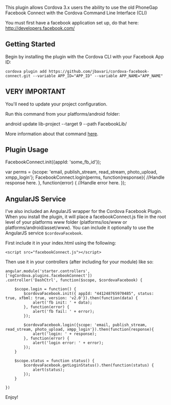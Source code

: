 This plugin allows Cordova 3.x users the ability to use the old PhoneGap Facebook Connect with the Cordova Command Line Interface (CLI)

You must first have a facebook application set up, do that here: http://developers.facebook.com/

## Getting Started

Begin by installing the plugin with the Cordova CLI with your Facebook App ID:

`cordova plugin add https://github.com/jbavari/cordova-facebook-connect.git --variable APP_ID="APP_ID" --variable APP_NAME="APP_NAME"`

## VERY IMPORTANT

You'll need to update your project configuration.

Run this command from your platforms/android folder:

android update lib-project --target 9 --path FacebookLib/

More information about that command [here](http://developer.android.com/tools/projects/projects-cmdline.html).


## Plugin Usage

FacebookConnect.init({appId: 'some_fb_id'});


var perms = {scope: 'email, publish_stream, read_stream, photo_upload, xmpp_login'};
FacebookConnect.login(perms, function(response){
  //Handle response here.
}, function(error) { 
  //Handle error here.
});

## AngularJS Service

I've also included an AngularJS wrapper for the Cordova Facebook Plugin. When you install the plugin, it will place a facebookConnect.js file in the root level of your platforms www folder (platforms/ios/www or platforms/android/asset/www). You can include it optionally to use the AngularJS service `$cordovaFacebook`.

First include it in your index.html using the following:

```
<script src="facebookConnect.js"></script>
```

Then use it in your controllers (after including for your module) like so:

```
angular.module('starter.controllers', ['ngCordova.plugins.facebookConnect'])
.controller('DashCtrl', function($scope, $cordovaFacebook) {

    $scope.login = function() {
    	$cordovaFacebook.init({ appId: "441248765970485", status: true, xfbml: true, version: 'v2.0'}).then(function(data) {
	    	alert('fb init: ' + data);
	    }, function(error) {
	    	alert('fb fail: ' + error);
	    });

	    $cordovaFacebook.login({scope: 'email, publish_stream, read_stream, photo_upload, xmpp_login'}).then(function(response){
	    	alert('login: ' + response);
	    }, function(error) {
	    	alert('login error: ' + error);
	    });
    }

    $scope.status = function status() {
    	$cordovaFacebook.getLoginStatus().then(function(status) {
    		alert(status);
    	});
    }

})
```

Enjoy!